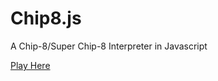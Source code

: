 # Chip8.js
A Chip-8/Super Chip-8 Interpreter in Javascript

[Play Here](https://sethpipho.github.io/Chip8.js/)